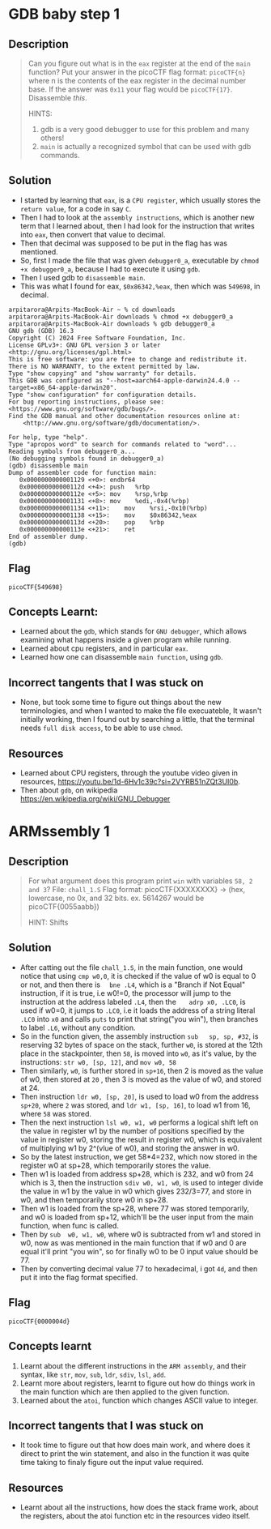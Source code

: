 # GDB baby step 1
## Description
> Can you figure out what is in the `eax` register at the end of the `main` function? Put your answer in the picoCTF flag format: `picoCTF{n}` where n is the contents of the eax register in the decimal number base. If the answer was `0x11` your flag would be `picoCTF{17}`.
Disassemble _this_.
> 
> HINTS:   
> 
> 1. gdb is a very good debugger to use for this problem and many others!
> 2. `main` is actually a recognized symbol that can be used with gdb commands.

## Solution
- I started by learning that `eax`, is a `CPU register`, which usually stores the `return value`, for a code in say `C`.
- Then I had to look at the `assembly instructions`, which is another new term that I learned about, then I had look for the instruction that writes into `eax`, then convert that value to decimal.
- Then that decimal was supposed to be put in the flag has was mentioned.
- So, first I made the file that was given `debugger0_a`, executable by `chmod +x debugger0_a`, because I had to execute it using `gdb`.
- Then I used gdb to `disassemble main`.
- This was what I found for eax, `$0x86342,%eax`, then which was `549698`, in decimal.

```
arpitarora@Arpits-MacBook-Air ~ % cd downloads
arpitarora@Arpits-MacBook-Air downloads % chmod +x debugger0_a
arpitarora@Arpits-MacBook-Air downloads % gdb debugger0_a     
GNU gdb (GDB) 16.3
Copyright (C) 2024 Free Software Foundation, Inc.
License GPLv3+: GNU GPL version 3 or later <http://gnu.org/licenses/gpl.html>
This is free software: you are free to change and redistribute it.
There is NO WARRANTY, to the extent permitted by law.
Type "show copying" and "show warranty" for details.
This GDB was configured as "--host=aarch64-apple-darwin24.4.0 --target=x86_64-apple-darwin20".
Type "show configuration" for configuration details.
For bug reporting instructions, please see:
<https://www.gnu.org/software/gdb/bugs/>.
Find the GDB manual and other documentation resources online at:
    <http://www.gnu.org/software/gdb/documentation/>.

For help, type "help".
Type "apropos word" to search for commands related to "word"...
Reading symbols from debugger0_a...
(No debugging symbols found in debugger0_a)
(gdb) disassemble main
Dump of assembler code for function main:
   0x0000000000001129 <+0>:	endbr64
   0x000000000000112d <+4>:	push   %rbp
   0x000000000000112e <+5>:	mov    %rsp,%rbp
   0x0000000000001131 <+8>:	mov    %edi,-0x4(%rbp)
   0x0000000000001134 <+11>:	mov    %rsi,-0x10(%rbp)
   0x0000000000001138 <+15>:	mov    $0x86342,%eax
   0x000000000000113d <+20>:	pop    %rbp
   0x000000000000113e <+21>:	ret
End of assembler dump.
(gdb) 
```
## Flag 
```picoCTF{549698}```

## Concepts Learnt:
- Learned about the `gdb`, which stands for `GNU debugger`, which allows examining what happens inside a given program while running.
- Learned about cpu registers, and in particular `eax`.
- Learned how one can disassemble `main function`, using `gdb`.

## Incorrect tangents that I was stuck on
- None, but took some time to figure out things about the new terminologies, and when I wanted to make the file execuateble, It wasn't initially working, then I found out by searching a little, that the terminal needs `full disk access`, to be able to use `chmod`.

## Resources
- Learned about CPU registers, through the youtube video given in resources, https://youtu.be/1d-6Hv1c39c?si=2VYRB51nZQt3UI0b.
- Then about `gdb`, on wikipedia https://en.wikipedia.org/wiki/GNU_Debugger

# ARMssembly 1
## Description
> For what argument does this program print `win` with variables `58, 2 and 3`? File: `chall_1.S` Flag format: picoCTF{XXXXXXXX} -> (hex, lowercase, no 0x, and 32 bits. ex. 5614267 would be picoCTF{0055aabb})
> 
> HINT: Shifts

## Solution
- After catting out the file `chall_1.S`, in the main function, one would notice that using `cmp w0,0`, it is checked if the value of w0 is equal to 0 or not, and then there is `	bne	.L4`, which is a "Branch if Not Equal" instruction, if it is true, i.e w0!=0, the processor will jump to the instruction at the address labeled `.L4`, then the `	adrp x0, .LC0`, is used if w0=0, it jumps to `.LC0`, i.e it loads the address of a string literal `.LC0` into `x0` and calls `puts` to print that string("you win"), then branches to label `.L6`, without any condition.
- So in the function given, the assembly instruction `sub	sp, sp, #32`, is reserving 32 bytes of space on the stack, further `w0`, is stored at the 12th place in the stackpointer, then `58`, is moved into `w0`, as it's value, by the instructions: `str w0, [sp, 12]`, and `mov w0, 58`
- Then similarly, `w0`, is further stored in `sp+16`, then 2 is moved as the value of w0, then stored at `20`
, then 3 is moved as the value of w0, and stored at 24.
- Then instruction `ldr	w0, [sp, 20]`, is used to load w0 from the address `sp+20`, where `2` was stored, and `ldr w1, [sp, 16]`, to load w1 from 16, where `58` was stored.
- Then the next instruction `lsl w0, w1, w0` performs a logical shift left on the value in register w1 by the number of positions specified by the value in register w0, storing the result in register w0, which is equivalent of multiplying w1 by 2^(vlue of w0), and storing the answer in w0.
- So by the latest instruction, we get 58*4=232, which now stored in the register w0 at sp+28, which temporarily stores the value.
- Then w1 is loaded from address sp+28, which is 232, and w0 from 24 which is 3, then the instruction `sdiv	w0, w1, w0`, is used to integer divide the value in w1 by the value in w0 which gives 232/3=77, and store in w0, and then temporarily store w0 in sp+28.
- Then w1 is loaded from the sp+28, where 77 was stored temporarily, and w0 is loaded from sp+12, which'll be the user input from the main function, when func is called.
- Then by `sub	w0, w1, w0`, where w0 is subtracted from w1 and stored in w0, now as was mentioned in the main function that if w0 and 0 are equal it'll print "you win", so for finally w0 to be 0 input value should be 77.
- Then by converting decimal value 77 to hexadecimal, i got `4d`, and then put it into the flag format specified.

## Flag  
`picoCTF{0000004d}`

## Concepts learnt
1. Learnt about the different instructions in the `ARM assembly`, and their syntax, like `str`, `mov`, `sub`, `ldr`, `sdiv`, `lsl`, `add`.
2. Learnt more about registers, learnt to figure out how do things work in the main function which are then applied to the given function.
3. Learned about the `atoi`, function which changes ASCII value to integer.

## Incorrect tangents that I was stuck on
- It took time to figure out that how does main work, and where does it direct to print the win statement, and also in the function it was quite time taking to finaly figure out the input value required.

## Resources
- Learnt about all the instructions, how does the stack frame work, about the registers, about the atoi function etc in the resources video itself.

 



